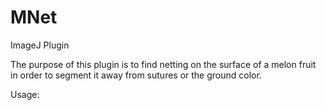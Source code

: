 MNet
====

ImageJ Plugin

The purpose of this plugin is to find netting on the surface of a melon fruit in order to segment it away from sutures or the ground color. 

Usage: 
